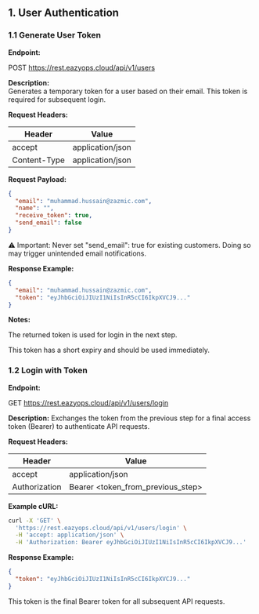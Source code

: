 

## 1. User Authentication

### 1.1 Generate User Token

**Endpoint:**  

POST https://rest.eazyops.cloud/api/v1/users

**Description:**  
Generates a temporary token for a user based on their email. This token is required for subsequent login.

**Request Headers:**

| Header        | Value             |
|---------------|-----------------|
| accept        | application/json |
| Content-Type  | application/json |

**Request Payload:**

```json
{
  "email": "muhammad.hussain@zazmic.com",
  "name": "",
  "receive_token": true,
  "send_email": false
}
```
⚠️ Important: Never set "send_email": true for existing customers. Doing so may trigger unintended email notifications.

**Response Example:**

```json
{
  "email": "muhammad.hussain@zazmic.com",
  "token": "eyJhbGciOiJIUzI1NiIsInR5cCI6IkpXVCJ9..."
}
```
**Notes:**

The returned token is used for login in the next step.

This token has a short expiry and should be used immediately.

### 1.2 Login with Token

**Endpoint:**

GET https://rest.eazyops.cloud/api/v1/users/login

**Description:**
Exchanges the token from the previous step for a final access token (Bearer) to authenticate API requests.

**Request Headers:**

| Header        | Value             |
|---------------|-----------------|
| accept        | application/json |
| Authorization	| Bearer <token_from_previous_step> |

**Example cURL:**

```bash
curl -X 'GET' \
  'https://rest.eazyops.cloud/api/v1/users/login' \
  -H 'accept: application/json' \
  -H 'Authorization: Bearer eyJhbGciOiJIUzI1NiIsInR5cCI6IkpXVCJ9...'
```

**Response Example:**

```json
{
  "token": "eyJhbGciOiJIUzI1NiIsInR5cCI6IkpXVCJ9..."
}
```
This token is the final Bearer token for all subsequent API requests.

```
